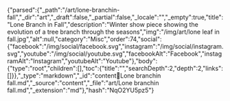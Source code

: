 {"parsed":{"_path":"/art/lone-branchin-fall","_dir":"art","_draft":false,"_partial":false,"_locale":"","_empty":true,"title":"Lone Branch in Fall","description":"Winter show piece showing the evolution of a tree branch through the seasons","img":"/img/art/lone leaf in fall.jpg","alt":null,"category":"Misc","order":74,"social":{"facebook":"/img/social/facebook.svg","instagram":"/img/social/instagram.svg","youtube":"/img/social/youtube.svg","facebookAlt":"Facebook","instagramAlt":"Instagram","youtubeAlt":"Youtube"},"body":{"type":"root","children":[],"toc":{"title":"","searchDepth":2,"depth":2,"links":[]}},"_type":"markdown","_id":"content:art:Lone branchin fall.md","_source":"content","_file":"art/Lone branchin fall.md","_extension":"md"},"hash":"NqO2YU5pz5"}